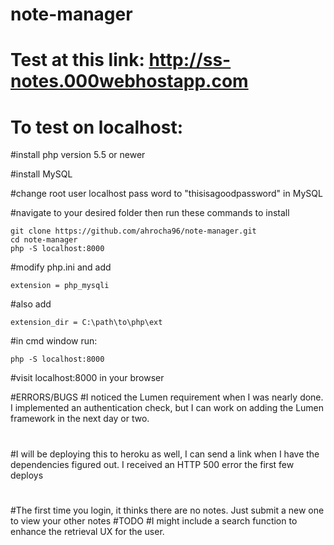 # note-manager

# Test at this link: http://ss-notes.000webhostapp.com
 
# To test on localhost: 
 
#install php version 5.5 or newer

#install MySQL

#change root user localhost pass word to "thisisagoodpassword" in MySQL

#navigate to your desired folder then run these commands to install
	
	git clone https://github.com/ahrocha96/note-manager.git
	cd note-manager
	php -S localhost:8000
	
#modify php.ini and add 

	extension = php_mysqli

#also add

	extension_dir = C:\path\to\php\ext
	
#in cmd window run:

	php -S localhost:8000

	
#visit localhost:8000 in your browser


#ERRORS/BUGS
#I noticed the Lumen requirement when I was nearly done. 
I implemented an authentication check, but I can work on adding the 
Lumen framework in the next day or two.
#
#I will be deploying this to heroku as well, I can send a link when I have
the dependencies figured out. I received an HTTP 500 error the first few deploys
#
#The first time you login, it thinks there are no notes. Just submit a new one to view
your other notes
#TODO
#I might include a search function to enhance the retrieval UX for the user.
#